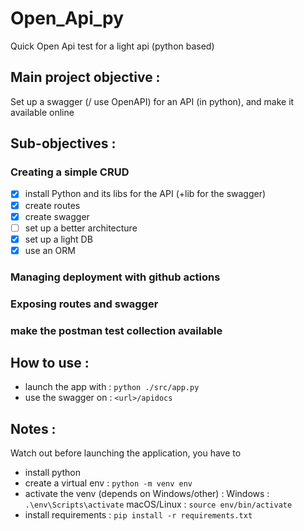 # Open_Api_py

Quick Open Api test for a light api (python based)

## Main project objective :

Set up a swagger (/ use OpenAPI) for an API (in python), and make it available online

## Sub-objectives :

### Creating a simple CRUD

-   [x] install Python and its libs for the API (+lib for the swagger)
-   [x] create routes
-   [x] create swagger
-   [ ] set up a better architecture
-   [x] set up a light DB
-   [x] use an ORM

### Managing deployment with github actions

### Exposing routes and swagger

### make the postman test collection available

## How to use :

-   launch the app with : `python ./src/app.py`
-   use the swagger on : `<url>/apidocs`

## Notes :

Watch out before launching the application, you have to

-   install python
-   create a virtual env : `python -m venv env`
-   activate the venv (depends on Windows/other) :
    Windows : `.\env\Scripts\activate`
    macOS/Linux : `source env/bin/activate`
-   install requirements : `pip install -r requirements.txt`
